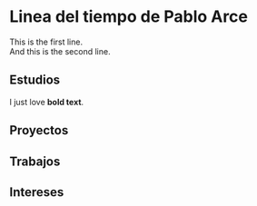 # Linea del tiempo de Pablo Arce
This is the first line.<br>
And this is the second line.

## Estudios
I just love **bold text**.
## Proyectos

## Trabajos

## Intereses 

